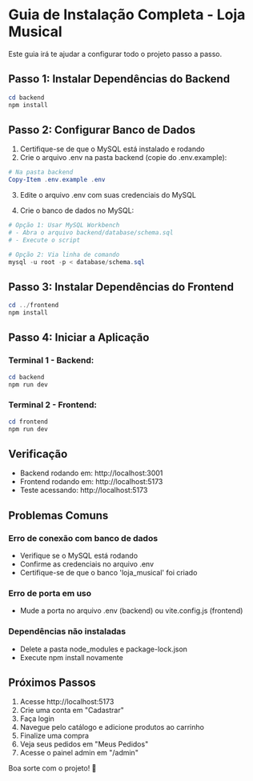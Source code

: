 # Guia de Instalação Completa - Loja Musical

Este guia irá te ajudar a configurar todo o projeto passo a passo.

## Passo 1: Instalar Dependências do Backend

```powershell
cd backend
npm install
```

## Passo 2: Configurar Banco de Dados

1. Certifique-se de que o MySQL está instalado e rodando
2. Crie o arquivo .env na pasta backend (copie do .env.example):

```powershell
# Na pasta backend
Copy-Item .env.example .env
```

3. Edite o arquivo .env com suas credenciais do MySQL

4. Crie o banco de dados no MySQL:

```powershell
# Opção 1: Usar MySQL Workbench
# - Abra o arquivo backend/database/schema.sql
# - Execute o script

# Opção 2: Via linha de comando
mysql -u root -p < database/schema.sql
```

## Passo 3: Instalar Dependências do Frontend

```powershell
cd ../frontend
npm install
```

## Passo 4: Iniciar a Aplicação

### Terminal 1 - Backend:
```powershell
cd backend
npm run dev
```

### Terminal 2 - Frontend:
```powershell
cd frontend
npm run dev
```

## Verificação

- Backend rodando em: http://localhost:3001
- Frontend rodando em: http://localhost:5173
- Teste acessando: http://localhost:5173

## Problemas Comuns

### Erro de conexão com banco de dados
- Verifique se o MySQL está rodando
- Confirme as credenciais no arquivo .env
- Certifique-se de que o banco 'loja_musical' foi criado

### Erro de porta em uso
- Mude a porta no arquivo .env (backend) ou vite.config.js (frontend)

### Dependências não instaladas
- Delete a pasta node_modules e package-lock.json
- Execute npm install novamente

## Próximos Passos

1. Acesse http://localhost:5173
2. Crie uma conta em "Cadastrar"
3. Faça login
4. Navegue pelo catálogo e adicione produtos ao carrinho
5. Finalize uma compra
6. Veja seus pedidos em "Meus Pedidos"
7. Acesse o painel admin em "/admin"

Boa sorte com o projeto! 🎵
